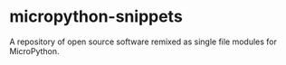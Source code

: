 # micropython-snippets
A repository of open source software remixed as single file modules for MicroPython.
